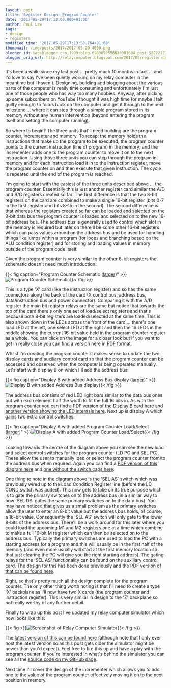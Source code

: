```yaml
---
layout: post
title: 'Register Design: Program Counter'
date: '2017-05-29T17:13:00.000+01:00'
author: Paul Law
tags:
- design
- registers
modified_time: '2017-05-29T17:13:58.764+01:00'
thumbnail: /img/posts/2017/2017-05-29-4000.png
blogger_id: tag:blogger.com,1999:blog-6989692556630001604.post-5822212752536364773
blogger_orig_url: http://relaycomputer.blogspot.com/2017/05/register-design-program-counter.html
---
```


It's been a while since my last post ... pretty much 10 months in fact ... and 
I'd love to say I've been quietly working on my relay computer in the meantime 
but I haven't. Designing, building and blogging about the various parts of the 
computer is really time consuming and unfortunately I'm just one of those 
people who has way too many hobbies. Anyway, after picking up some subscribers 
on YouTube I thought it was high time (or maybe I felt guilty enough) to focus 
back on the computer and get it through to the next milestone ... where it can 
step through a simple program stored in its memory without any human 
intervention (beyond entering the program itself and setting the computer 
running).

So where to begin? The three units that'll need building 
are the program counter, incrementer and memory. To recap: the memory holds 
the instructions that make up the program to be executed; the program counter 
points to the current instruction (line of program) in the memory; and the 
incrementer adds one to the program counter to move it on to the next 
instruction. Using those three units you can step through the program in 
memory and for each instruction load it in to the instruction register, move 
the program counter on and then execute that given instruction. The cycle is 
repeated until the end of the program is reached.

I'm going to 
start with the easiest of the three units described above ... the program 
counter. Essentially this is just another register card similar the A/D and 
B/C registers created so far. The first difference is that the two 8-bit 
registers on the card are combined to make a single 16-bit register (bits 0-7 
in the first register and bits 8-15 in the second). The second difference is 
that whereas the registers created so far can be loaded and selected on the 
8-bit data bus the program counter is loaded and selected on to the new 16-bit 
address bus. The address bus is generally used to control which slot in the 
memory is required but later on there'll be some other 16-bit registers which 
can pass values around on the address bus and be used for handling things like 
jumps within a program (for loops and branching based on the ALU condition 
register) and for storing and loading values in memory outside of the program 
code itself.

Given the program counter is very similar to the other 
8-bit registers the schematic doesn't need much introduction:

{{< fig caption="Program Counter Schematic ([larger](/img/posts/2017/2017-05-29-1000.png))" >}}![Program Counter Schematic](/img/posts/2017/2017-05-29-0000.png){{< /fig >}}

This is a type 'X' 
card (like the instruction register) and so has the same connectors along the 
back of the card (X control bus, address bus, data/instruction bus and power 
connector). Comparing it with the A/D register the main bit register relays 
are the same but notice that towards the top of the card there's only one set 
of load/select registers and that's because both 8-bit registers are 
loaded/selected at the same time. This is also shown down in the LEDs across 
the front of the card ... there's one load LED at the left, one select LED at 
the right and then the 16 LEDs in the middle showing the current 16-bit value 
held in the program counter register as a whole. You can click on the image 
for a closer look but if you want to get in really close you can find a version [here in PDF format](/pdf/program-counter.pdf).

Whilst I'm 
creating the program counter it makes sense to update the two display cards 
and auxiliary control card so that the program counter can be accessed and 
observed when the computer is being operated manually. Let's start with 
display B on which I'll add the address bus:

{{< fig caption="Display B with added Address Bus display ([larger](/img/posts/2017/2017-05-29-1001.png))" >}}![Display B with added Address Bus display](/img/posts/2017/2017-05-29-0001.png){{< /fig >}}

The 
address bus consists of red LED light bars similar to the data bus ones but 
with each element half the width to fit the full 16 bits in. As with the 
program counter you can find a [PDF version of the Display B card here](/pdf/display-b-3.pdf) and [another version showing the LED internals here](/pdf/display-b-3a.pdf). Next up is 
display A which gains two extra control switches:

{{< fig caption="Display A with added Program Counter Load/Select ([larger](/img/posts/2017/2017-05-29-1002.png))" >}}![Display A with added Program Counter Load/Select](/img/posts/2017/2017-05-29-0002.png){{< /fig >}}

Looking towards the centre of the diagram above you can see the 
new load and select control switches for the program counter (LD PC and SEL 
PC). These allow the user to manually load or select the program counter 
from/to the address bus when required. Again you can find a [PDF version of this diagram here](/pdf/display-a-3.pdf) and [one without the switch caps here](/pdf/display-a-3a.pdf).

One thing to 
note in the diagram above is the 'SEL AS' switch which was previously wired up 
to the Load Condition Register line (before the LD COND switch was added). 
This now gets to take on its true purpose which is to gate the primary 
switches on to the address bus (in a similar way to how 'SEL DS' gates the 
same primary switches on to the data bus). You may have noticed that gives us 
a small problem as the primary switches allow the user to enter an 8-bit value 
but the address bus holds, of course, a 16-bit value. Consequently the 'SEL 
AS' switch will only gate to the lower 8-bits of the address bus. There'll be 
a work around for this later where you could load the upcoming M1 and M2 
registers one at a time which combine to make a full 16-bit M register which 
can then be selected on to the address bus. Typically the primary switches are 
used to load the PC with a starting address for a program and this will 
usually be in the first half of the memory (and even more usually will start 
at the first memory location so that just clearing the PC will give you the 
right starting address). The gating relays for the 'SEL AS' functionality can 
be found on the auxiliary control card. The design for this has been done 
previously and the [PDF version of that can be found here](/pdf/aux-switch-ctrl-2.pdf).

Right, 
so that's pretty much all the design complete for the program counter. The 
only other thing worth noting is that I'll need to create a type 'X' backplane 
as I'll now have two X cards (the program counter and instruction register). 
This is very similar in design to the 'Z' backplane so not really worthy of 
any further detail.

Finally to wrap up this post I've updated my 
relay computer simulator which now looks like this:

{{< fig >}}![Screenshot of Relay Computer Simulator](/img/posts/2017/2017-05-29-0003.png){{< /fig >}}

The [latest version of this can be found here](http://80nd.co.uk/relaycomputer/) 
(although note that I only ever host the latest version 
so as this post gets older the simulator might be newer than you'd expect). 
Feel free to fire this up and have a play with the program counter. If you're 
interested in what's behind the simulator you can see all the 
[source code on my GitHub page](https://github.com/paul80nd/relay-computer).

Next time I'll cover the design of the 
incrementer which allows you to add one to the value of the program counter 
effectively moving it on to the next position in memory.


 